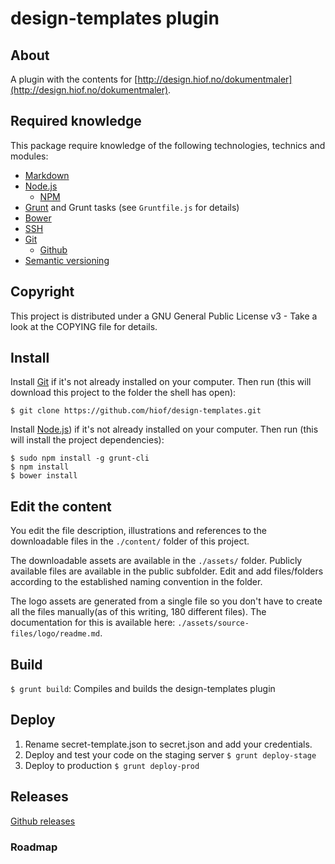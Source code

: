 # design-templates plugin

## About

A plugin with the contents for [http://design.hiof.no/dokumentmaler](http://design.hiof.no/dokumentmaler).

## Required knowledge

This package require knowledge of the following technologies, technics and modules:

- [Markdown](https://daringfireball.net/projects/markdown/syntax)
- [Node.js](https://nodejs.org)
    - [NPM](https://www.npmjs.com)
- [Grunt](http://gruntjs.com) and Grunt tasks (see `Gruntfile.js` for details)
- [Bower](http://bower.io)
- [SSH](https://en.wikipedia.org/wiki/Secure_Shell)
- [Git](https://git-scm.com)
    - [Github](https://github.com)
- [Semantic versioning](http://semver.org)

## Copyright

This project is distributed under a GNU General Public License v3 - Take a look at the COPYING file for details.

## Install

Install [Git](http://git-scm.com) if it's not already installed on your computer. Then run (this will download this project to the folder the shell has open):

```
$ git clone https://github.com/hiof/design-templates.git
```

Install [Node.js](http://nodejs.org)) if it's not already installed on your computer. Then run (this will install the project dependencies):

```
$ sudo npm install -g grunt-cli
$ npm install
$ bower install
```

## Edit the content

You edit the file description, illustrations and references to the downloadable files in the `./content/` folder of this project.

The downloadable assets are available in the `./assets/` folder. Publicly available files are available in the public subfolder. Edit and add files/folders according to the established naming convention in the folder.

The logo assets are generated from a single file so you don't have to create all the files manually(as of this writing, 180 different files). The documentation for this is available here: `./assets/source-files/logo/readme.md`.

## Build

`$ grunt build`: Compiles and builds the design-templates plugin

## Deploy

1. Rename secret-template.json to secret.json and add your credentials.
2. Deploy and test your code on the staging server `$ grunt deploy-stage`
3. Deploy to production `$ grunt deploy-prod`

## Releases

[Github releases](https://github.com/hiof/design-templates/releases)


### Roadmap
